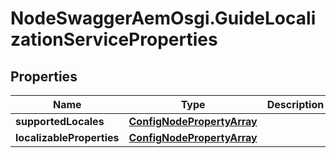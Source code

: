 # NodeSwaggerAemOsgi.GuideLocalizationServiceProperties

## Properties

Name | Type | Description | Notes
------------ | ------------- | ------------- | -------------
**supportedLocales** | [**ConfigNodePropertyArray**](ConfigNodePropertyArray.md) |  | [optional] 
**localizableProperties** | [**ConfigNodePropertyArray**](ConfigNodePropertyArray.md) |  | [optional] 


